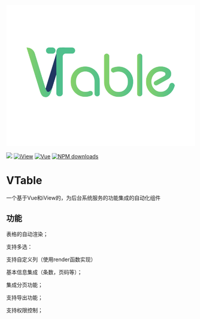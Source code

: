 <div align=center>
  <a href="https://github.com/imRz1015/VTable">
    <img src="./vtable_bg.png" alt="logo">
  </a>
</div>

[![](https://img.shields.io/travis/iview/iview.svg?style=flat-square)](https://github.com/imRz1015/VTable)
[![iView](https://img.shields.io/npm/v/iview.svg?style=flat-square)](https://www.npmjs.org/package/iview)
[![Vue](http://img.shields.io/npm/dm/iview.svg?style=flat-square)](https://cn.vuejs.org/)
[![NPM downloads](https://img.shields.io/npm/dt/iview.svg?style=flat-square)](https://npmjs.org/package/iview)


# VTable
一个基于Vue和iView的，为后台系统服务的功能集成的自动化组件
## 功能
  表格的自动渲染；
  
  支持多选：
  
  支持自定义列（使用render函数实现）
  
  基本信息集成（条数，页码等）；
  
  集成分页功能；
  
  支持导出功能；
  
  支持权限控制；
